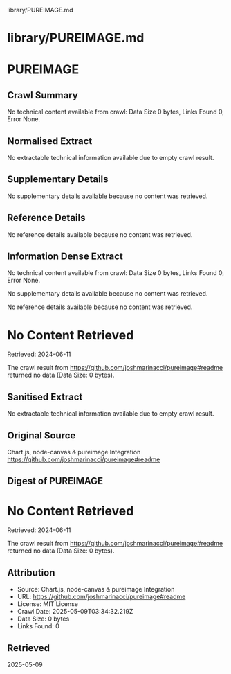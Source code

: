 library/PUREIMAGE.md
# library/PUREIMAGE.md
# PUREIMAGE

## Crawl Summary
No technical content available from crawl: Data Size 0 bytes, Links Found 0, Error None.

## Normalised Extract
No extractable technical information available due to empty crawl result.

## Supplementary Details
No supplementary details available because no content was retrieved.

## Reference Details
No reference details available because no content was retrieved.

## Information Dense Extract
No technical content available from crawl: Data Size 0 bytes, Links Found 0, Error None.

No supplementary details available because no content was retrieved.

No reference details available because no content was retrieved.

# No Content Retrieved

Retrieved: 2024-06-11

The crawl result from https://github.com/joshmarinacci/pureimage#readme returned no data (Data Size: 0 bytes).

## Sanitised Extract
No extractable technical information available due to empty crawl result.

## Original Source
Chart.js, node-canvas & pureimage Integration
https://github.com/joshmarinacci/pureimage#readme

## Digest of PUREIMAGE

# No Content Retrieved

Retrieved: 2024-06-11

The crawl result from https://github.com/joshmarinacci/pureimage#readme returned no data (Data Size: 0 bytes).

## Attribution
- Source: Chart.js, node-canvas & pureimage Integration
- URL: https://github.com/joshmarinacci/pureimage#readme
- License: MIT License
- Crawl Date: 2025-05-09T03:34:32.219Z
- Data Size: 0 bytes
- Links Found: 0

## Retrieved
2025-05-09
